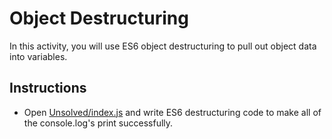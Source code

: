 # Object Destructuring

In this activity, you will use ES6 object destructuring to pull out object data into variables.

## Instructions

* Open [Unsolved/index.js](Unsolved/index.js) and write ES6 destructuring code to make all of the console.log's print successfully.


